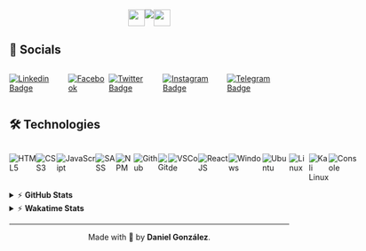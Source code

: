 <h1 align="center">
<div style="display: flex; justify-content: center">   
  <img src="https://emoji.discord.st/emojis/768b108d-274f-4f44-a634-8477b16efce7.gif" width="30">
  <img src="https://readme-typing-svg.herokuapp.com?font=Comfortaa&color=%23DAA520&size=30&center=true&vCenter=true&width=450&lines=HI+THERE%2C+I'M+DANIEL!+%F0%9F%91%8B%F0%9F%8F%BB;FRONT-END+DEVELOPER+%F0%9F%91%A8%F0%9F%8F%BB%E2%80%8D%F0%9F%92%BB;NICE+TO+MEET+YOU!+%F0%9F%98%84">
  <img src="https://emoji.discord.st/emojis/768b108d-274f-4f44-a634-8477b16efce7.gif" width="30">
</div>
</h1>

## 📱 Socials
<div style="display: flex; justify-content: space-evenly">
<div>

[![Linkedin Badge](https://img.shields.io/badge/-LinkedIn-0e76a8?style=flat-square&logo=Linkedin&logoColor=white)](https://www.linkedin.com/in/danyglez94/)

</div>

<div>

[![Facebook](https://img.shields.io/badge/Facebook-%231877F2.svg?&style=flat-square&logo=facebook&logoColor=white)](https://www.facebook.com/DanielGlezH94/)

</div>

<div>

[![Twitter Badge](https://img.shields.io/badge/-Twitter-00acee?style=flat-square&logo=Twitter&logoColor=white)](https://twitter.com/DanielGlez94)

</div>

<div>

[![Instagram Badge](https://img.shields.io/badge/-Instagram-e4405f?style=flat-square&logo=Instagram&logoColor=white)](https://www.instagram.com/danielglez94/)
</div>

<div>

[![Telegram Badge](https://img.shields.io/badge/-Telegram-0088cc?style=flat-square&logo=Telegram&logoColor=white)](https://t.me/danyglez94)
</div>

</div>
<!-- [![Website Badge](https://img.shields.io/badge/Website-3b5998?style=flat-square&logo=google-chrome&logoColor=white)]() -->

## 🛠 Technologies
<div style="display: flex; justify-content: space-around">
<div>

![HTML5](https://img.icons8.com/color/30/html-5.png)
</div>
<div>


![CSS3](https://img.icons8.com/color/30/css3.png)
</div>
<div>

![JavaScript](https://img.icons8.com/color/30/javascript.png)
</div>
<div>

![SASS](https://img.icons8.com/color/30/sass.png)
</div>
<div>

![NPM](https://img.icons8.com/color/30/npm.png)
</div>
<div>

![Github](https://img.icons8.com/material-outlined/30/github.png)
</div>
<div>

![Git](https://img.icons8.com/color/30/git.png)
</div>
<div>

![VSCode](https://img.icons8.com/color/30/visual-studio-code-2019.png)
</div>
<div>

![ReactJS](https://img.icons8.com/color/30/react-native.png)
</div>
<div>

![Windows](https://img.icons8.com/color/30/windows-10.png)
</div>
<div>

![Ubuntu](https://img.icons8.com/color/30/ubuntu--v1.png)
</div>
<div>

![Linux](https://img.icons8.com/color/30/linux.png)
</div>
<div>

![Kali Linux](https://img.icons8.com/color/30/kali-linux.png)
</div>
<div>

![Console](https://img.icons8.com/color/30/console.png)
</div>
</div>

<details>

<summary>&#9889 <b>GitHub Stats</b></summary><br/>

[![DanyGlez94 Github Stats](https://github-readme-stats.vercel.app/api?username=danyglez94&theme=tokyonight)](https://github.com/danyglez94/github-readme-stats) 
</details>

<details>

<summary>&#9889 <b>Wakatime Stats</b></summary><br/>

[![DanyGlez94's wakatime stats](https://github-readme-stats.vercel.app/api/wakatime?username=DanyGlez94&theme=tokyonight&layout=compact&custom_title=Daniel+Gonzalez's+Wakatime+Stats)](https://github.com/danyglez94/github-readme-stats)
</details>



---
<p style="text-align:center">
Made with 💙 by <strong>Daniel González</strong>.
</p>